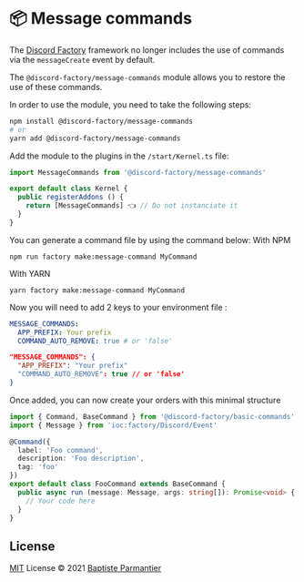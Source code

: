 # 📦 Message commands
The [Discord Factory](https://github.com/DiscordFactory/factory) framework no longer includes the use of commands via the `messageCreate` event by default.

The `@discord-factory/message-commands` module allows you to restore the use of these commands.

In order to use the module, you need to take the following steps:
```bash
npm install @discord-factory/message-commands
# or
yarn add @discord-factory/message-commands
```

Add the module to the plugins in the `/start/Kernel.ts` file:
```ts
import MessageCommands from '@discord-factory/message-commands'

export default class Kernel {
  public registerAddons () {
    return [MessageCommands] 👈 // Do not instanciate it
  }
}
```

You can generate a command file by using the command below:
With NPM
```
npm run factory make:message-command MyCommand
```
With YARN
```
yarn factory make:message-command MyCommand
```

Now you will need to add 2 keys to your environment file :
```yaml
MESSAGE_COMMANDS:
  APP_PREFIX: Your prefix
  COMMAND_AUTO_REMOVE: true # or 'false'
```
```json
"MESSAGE_COMMANDS": {
  "APP_PREFIX": "Your prefix"
  "COMMAND_AUTO_REMOVE": true // or 'false'
}
```

Once added, you can now create your orders with this minimal structure
```ts
import { Command, BaseCommand } from '@discord-factory/basic-commands'
import { Message } from 'ioc:factory/Discord/Event'

@Command({
  label: 'Foo command',
  description: 'Foo description',
  tag: 'foo'
})
export default class FooCommand extends BaseCommand {
  public async run (message: Message, args: string[]): Promise<void> {
    // Your code here
  }
}
```

## License

[MIT](./LICENSE) License © 2021 [Baptiste Parmantier](https://github.com/LeadcodeDev)
